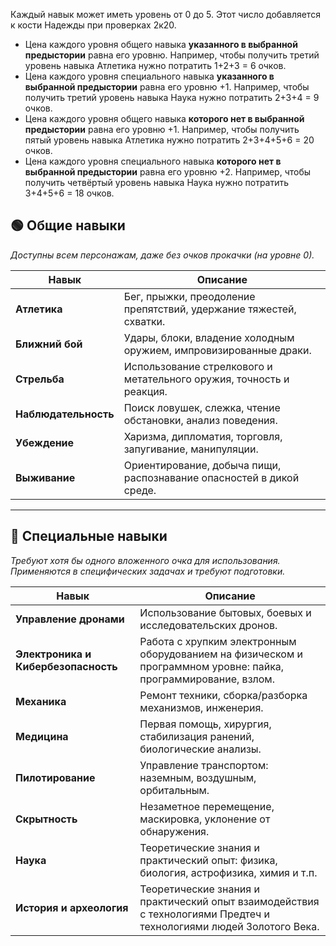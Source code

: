 Каждый навык может иметь уровень от 0 до 5. Этот число добавляется к кости Надежды при проверках 2к20. 

- Цена каждого уровня общего навыка **указанного в выбранной предыстории** равна его уровню. 
  Например, чтобы получить третий уровень навыка Атлетика нужно потратить 1+2+3 = 6 очков.
- Цена каждого уровня специального навыка **указанного в выбранной предыстории** равна его уровню +1.
  Например, чтобы получить третий уровень навыка Наука нужно потратить 2+3+4 = 9 очков.
- Цена каждого уровня общего навыка **которого нет в выбранной предыстории** равна его уровню +1. 
  Например, чтобы получить пятый уровень навыка Атлетика нужно потратить 2+3+4+5+6 = 20 очков.
- Цена каждого уровня специального навыка **которого нет в выбранной предыстории** равна его уровню +2.
  Например, чтобы получить четвёртый уровень навыка Наука нужно потратить 3+4+5+6 = 18 очков.

## 🟢 **Общие навыки**

_Доступны всем персонажам, даже без очков прокачки (на уровне 0)._

| **Навык**            | **Описание**                                                         |
| -------------------- | -------------------------------------------------------------------- |
| **Атлетика**         | Бег, прыжки, преодоление препятствий, удержание тяжестей, схватки.   |
| **Ближний бой**      | Удары, блоки, владение холодным оружием, импровизированные драки.    |
| **Стрельба**         | Использование стрелкового и метательного оружия, точность и реакция. |
| **Наблюдательность** | Поиск ловушек, слежка, чтение обстановки, анализ поведения.          |
| **Убеждение**        | Харизма, дипломатия, торговля, запугивание, манипуляции.             |
| **Выживание**        | Ориентирование, добыча пищи, распознавание опасностей в дикой среде. |

---
## 🔵 **Специальные навыки**

_Требуют хотя бы одного вложенного очка для использования. Применяются в специфических задачах и требуют подготовки._

| **Навык**                           | **Описание**                                                                                                       |
| ----------------------------------- | ------------------------------------------------------------------------------------------------------------------ |
| **Управление дронами**              | Использование бытовых, боевых и исследовательских дронов.                                                          |
| **Электроника и Кибербезопасность** | Работа с хрупким электронным оборудованием на физическом и программном уровне: пайка, программирование, взлом.     |
| **Механика**                        | Ремонт техники, сборка/разборка механизмов, инженерия.                                                             |
| **Медицина**                        | Первая помощь, хирургия, стабилизация ранений, биологические анализы.                                              |
| **Пилотирование**                   | Управление транспортом: наземным, воздушным, орбитальным.                                                          |
| **Скрытность**                      | Незаметное перемещение, маскировка, уклонение от обнаружения.                                                      |
| **Наука**                           | Теоретические знания и практический опыт: физика, биология, астрофизика, химия и т.п.                              |
| **История и археология**            | Теоретические знания и практический опыт взаимодействия с технологиями Предтеч и технологиями людей Золотого Века. |



